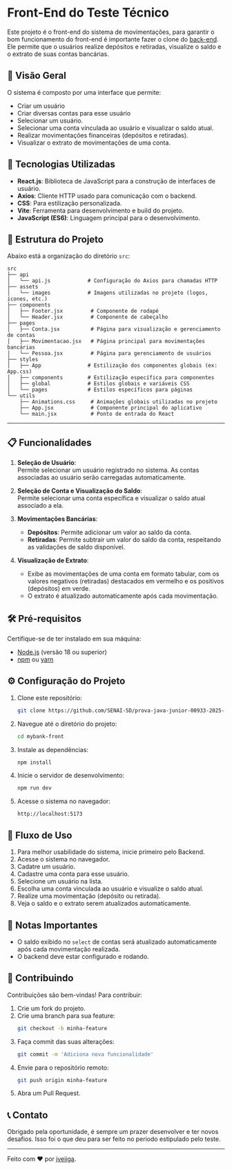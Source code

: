 
# Front-End do Teste Técnico

Este projeto é o front-end do sistema de movimentações, para garantir o bom funcionamento do front-end é importante fazer o clone do [back-end](https://github.com/jveiiga/mybank-app). Ele permite que o usuários realize depósitos e retiradas, visualize o saldo e o extrato de suas contas bancárias.

## 📸 Visão Geral

O sistema é composto por uma interface que permite:
- Criar um usuário
- Criar diversas contas para esse usuário
- Selecionar um usuário.
- Selecionar uma conta vinculada ao usuário e visualizar o saldo atual.
- Realizar movimentações financeiras (depósitos e retiradas).
- Visualizar o extrato de movimentações de uma conta.

## 🚀 Tecnologias Utilizadas

- **React.js**: Biblioteca de JavaScript para a construção de interfaces de usuário.
- **Axios**: Cliente HTTP usado para comunicação com o backend.
- **CSS**: Para estilização personalizada.
- **Vite**: Ferramenta para desenvolvimento e build do projeto.
- **JavaScript (ES6)**: Linguagem principal para o desenvolvimento.
  
## 📂 Estrutura do Projeto

Abaixo está a organização do diretório `src`:

```
src
├── api
│   └── api.js            # Configuração do Axios para chamadas HTTP
├── assets
│   └── images            # Imagens utilizadas no projeto (logos, ícones, etc.)
├── components
│   ├── Footer.jsx         # Componente de rodapé
│   └── Header.jsx         # Componente de cabeçalho
├── pages
│   ├── Conta.jsx          # Página para visualização e gerenciamento de contas
│   ├── Movimentacao.jsx   # Página principal para movimentações bancárias
│   └── Pessoa.jsx         # Página para gerenciamento de usuários
├── styles
│   ├── App               # Estilização dos componentes globais (ex: App.css)
│   ├── components        # Estilização específica para componentes
│   ├── global            # Estilos globais e variáveis CSS
│   └── pages             # Estilos específicos para páginas
└── utils
    ├── Animations.css     # Animações globais utilizadas no projeto
    ├── App.jsx            # Componente principal do aplicativo
    └── main.jsx           # Ponto de entrada do React
```

---


## 📋 Funcionalidades

1. **Seleção de Usuário**:  
   Permite selecionar um usuário registrado no sistema. As contas associadas ao usuário serão carregadas automaticamente.

2. **Seleção de Conta e Visualização do Saldo**:  
   Permite selecionar uma conta específica e visualizar o saldo atual associado a ela.

3. **Movimentações Bancárias**:
   - **Depósitos**: Permite adicionar um valor ao saldo da conta.
   - **Retiradas**: Permite subtrair um valor do saldo da conta, respeitando as validações de saldo disponível.

4. **Visualização de Extrato**:
   - Exibe as movimentações de uma conta em formato tabular, com os valores negativos (retiradas) destacados em vermelho e os positivos (depósitos) em verde.
   - O extrato é atualizado automaticamente após cada movimentação.

## 🛠️ Pré-requisitos

Certifique-se de ter instalado em sua máquina:
- [Node.js](https://nodejs.org/) (versão 18 ou superior)
- [npm](https://www.npmjs.com/) ou [yarn](https://yarnpkg.com/)

## ⚙️ Configuração do Projeto

1. Clone este repositório:
   ```bash
   git clone https://github.com/SENAI-SD/prova-java-junior-00933-2025-364.850.238-79.git
   ```

2. Navegue até o diretório do projeto:
   ```bash
   cd mybank-front
   ```

3. Instale as dependências:
   ```bash
   npm install
   ```

4. Inicie o servidor de desenvolvimento:
   ```bash
   npm run dev
   ```

6. Acesse o sistema no navegador:
   ```
   http://localhost:5173
   ```

## 🔄 Fluxo de Uso

1. Para melhor usabilidade do sistema, inicie primeiro pelo Backend.
2. Acesse o sistema no navegador.
3. Cadatre um usuário.
4. Cadastre uma conta para esse usuário.
5. Selecione um usuário na lista.
6. Escolha uma conta vinculada ao usuário e visualize o saldo atual.
7. Realize uma movimentação (depósito ou retirada).
8. Veja o saldo e o extrato serem atualizados automaticamente.

## 📌 Notas Importantes

- O saldo exibido no `select` de contas será atualizado automaticamente após cada movimentação realizada.
- O backend deve estar configurado e rodando.

## 🤝 Contribuindo

Contribuições são bem-vindas! Para contribuir:
1. Crie um fork do projeto.
2. Crie uma branch para sua feature:
   ```bash
   git checkout -b minha-feature
   ```
3. Faça commit das suas alterações:
   ```bash
   git commit -m 'Adiciona nova funcionalidade'
   ```
4. Envie para o repositório remoto:
   ```bash
   git push origin minha-feature
   ```
5. Abra um Pull Request.



## 📞 Contato

Obrigado pela oportunidade, é sempre um prazer desenvolver e ter novos desafios. Isso foi o que deu para ser feito no periodo estipulado pelo teste.

---

Feito com ❤️ por [jveiiga](https://github.com/jveiiga).
